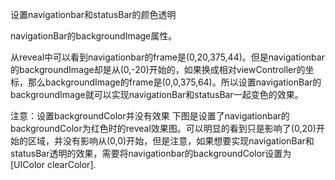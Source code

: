 设置navigationbar和statusBar的颜色透明

navigationBar的backgroundImage属性。


从reveal中可以看到navigationbar的frame是(0,20,375,44)。但是navigationbar的backgroundImage却是从(0,-20)开始的，如果换成相对viewController的坐标，那么backgroundImage的frame是(0,0,375,64)。所以设置navigationBar的backgroundImage就可以实现navigationBar和statusBar一起变色的效果。

注意：设置backgroundColor并没有效果
下图是设置了navigationbar的backgroundColor为红色时的reveal效果图。可以明显的看到只是影响了(0,20)开始的区域，并没有影响从(0,0)开始，但是注意，如果想要实现navigationBar和statusBar透明的效果，需要将navigationbar的backgroundColor设置为[UIColor clearColor].


